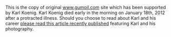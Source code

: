 This is the copy of original www.gumoil.com site which has been supported by Karl Koenig. Karl Koenig died early in the morning on January 18th, 2012 after a protracted illness. Should you choose to read about Karl and his career [please read this article recently published](https://gumoil.github.io/wp-content/uploads/Karl-Koenig-February2012NL.pdf) featuring Karl and his photography.
